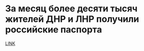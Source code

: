 # За месяц более десяти тысяч жителей ДНР и ЛНР получили российские паспорта



[LINK](https://varlamov.ru/3520808.html)